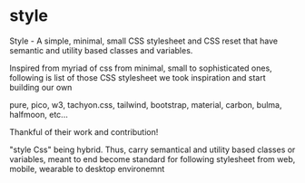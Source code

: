 # style
Style - A simple, minimal, small CSS stylesheet and CSS reset that have semantic and utility based classes and variables.

Inspired from myriad of css from minimal, small to sophisticated ones, following is list of those CSS stylesheet we took inspiration and start building our own

pure, pico, w3, tachyon.css, tailwind, bootstrap, material, carbon, bulma, halfmoon, etc...

Thankful of their work and contribution!

"style Css" being hybrid. Thus, carry semantical and utility based classes or variables, meant to end become standard for following stylesheet from web, mobile, wearable to desktop environemnt
